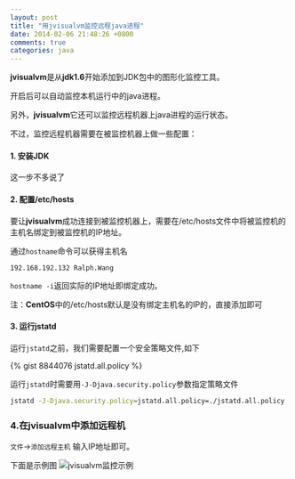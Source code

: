 ```yaml
---
layout: post
title: "用jvisualvm监控远程java进程"
date: 2014-02-06 21:48:26 +0800
comments: true
categories: java
---
```


**jvisualvm**是从**jdk1.6**开始添加到JDK包中的图形化监控工具。

开启后可以自动监控本机运行中的java进程。

另外，**jvisualvm**它还可以监控远程机器上java进程的运行状态。

不过，监控远程机器需要在被监控机器上做一些配置：
<!--more-->

#### 1. 安装JDK
这一步不多说了

#### 2. 配置/etc/hosts
要让**jvisualvm**成功连接到被监控机器上，需要在/etc/hosts文件中将被监控机的主机名绑定到被监控机的IP地址。

通过`hostname`命令可以获得主机名
```text /etc/hosts
192.168.192.132 Ralph.Wang
```
`hostname -i`返回实际的IP地址即绑定成功。



注：**CentOS**中的/etc/hosts默认是没有绑定主机名的IP的，直接添加即可

#### 3. 运行jstatd
运行`jstatd`之前，我们需要配置一个安全策略文件,如下

{% gist 8844076 jstatd.all.policy %}

运行`jstatd`时需要用`-J-Djava.security.policy`参数指定策略文件
```bash
jstatd -J-Djava.security.policy=jstatd.all.policy=./jstatd.all.policy
```


### 4.在jvisualvm中添加远程机
`文件`->`添加远程主机` 输入IP地址即可。

下面是示例图
![jvisualvm监控示例](/blogimgs/jvisualvm-remote.png)
